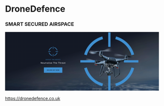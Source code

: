 # DroneDefence
### SMART SECURED AIRSPACE

![drone](/img/hero_banner.png)

https://dronedefence.co.uk